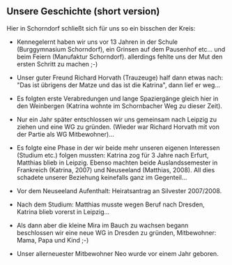 ## Unsere Geschichte (short version)


Hier in Schorndorf schließt sich für uns so ein bisschen der Kreis:

- Kennegelernt haben wir uns vor 13 Jahren in der Schule (Burggymnasium Schorndorf), ein Grinsen auf dem Pausenhof etc... und beim Feiern (Manufaktur Schorndorf). allerdings fehlte uns der Mut den ersten Schritt zu machen ;-)

- Unser guter Freund Richard Horvath (Trauzeuge) half dann etwas nach: "Das ist übrigens der Matze und das ist die Katrina", dann lief er weg...

- Es folgten erste Verabredungen und lange Spaziergänge gleich hier in den Weinbergen (Katrina wohnte im Schornbacher Weg zu dieser Zeit).

- Nur ein Jahr später entschlossen wir uns gemeinsam nach Leipzig zu ziehen und eine WG zu gründen. (Wieder war Richard Horvath mit von der Partie als WG Mitbewohner)...

- Es folgte eine Phase in der wir beide mehr unseren eigenen Interessen (Studium etc.) folgen mussten: Katrina zog für 3 Jahre nach Erfurt, Matthias blieb in Leipzig. Ebenso machten beide Auslandssemester in Frankreich (Katrina, 2007) und Neuseeland (Matthias, 2008). All dies schadete unserer Beziehung keinefalls ganz im Gegenteil...

- Vor dem Neuseeland Aufenthalt: Heiratsantrag an Silvester 2007/2008.

- Nach dem Studium: Matthias musste wegen Beruf nach Dresden, Katrina blieb vorerst in Leipzig...

- Als dann aber die kleine Mira im Bauch zu wachsen begann beschlossen wir eine neue WG in Dresden zu gründen, Mitbewohner: Mama, Papa und Kind ;-)

- Unser allerneuester Mitbewohner Neo wurde vor einem Jahr geboren.





